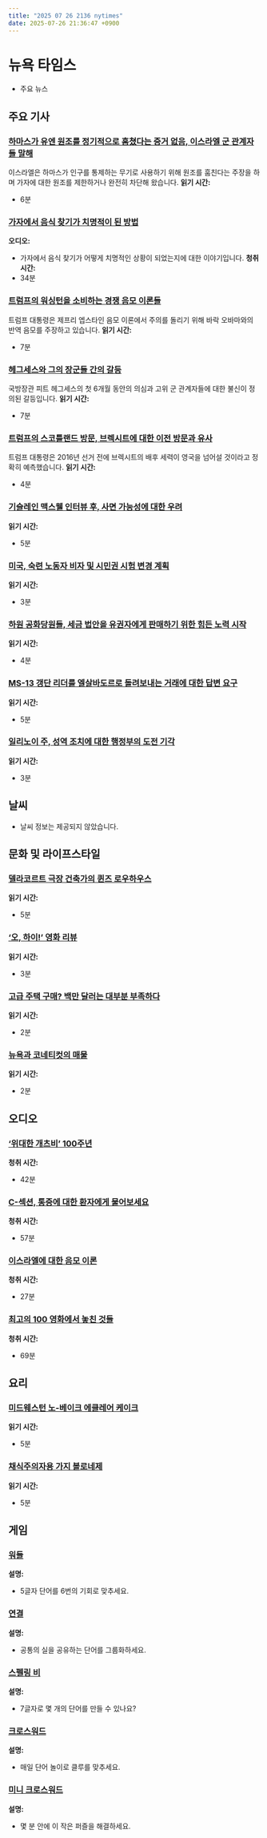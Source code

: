```yaml
---
title: "2025 07 26 2136 nytimes"
date: 2025-07-26 21:36:47 +0900
---
```


# 뉴욕 타임스
- 주요 뉴스

## 주요 기사

### [하마스가 유엔 원조를 정기적으로 훔쳤다는 증거 없음, 이스라엘 군 관계자들 말해](https://www.nytimes.com/2025/07/26/world/middleeast/hamas-un-aid-theft.html)
이스라엘은 하마스가 인구를 통제하는 무기로 사용하기 위해 원조를 훔친다는 주장을 하며 가자에 대한 원조를 제한하거나 완전히 차단해 왔습니다. **읽기 시간:**
* 6분
### [가자에서 음식 찾기가 치명적이 된 방법](https://www.nytimes.com/2025/07/24/podcasts/the-daily/gaza-palestine-aid-food.html)
**오디오:**
* 가자에서 음식 찾기가 어떻게 치명적인 상황이 되었는지에 대한 이야기입니다. **청취 시간:**
* 34분
### [트럼프의 워싱턴을 소비하는 경쟁 음모 이론들](https://www.nytimes.com/2025/07/26/us/politics/trump-epstein-obama-conspiracies.html)
트럼프 대통령은 제프리 엡스타인 음모 이론에서 주의를 돌리기 위해 바락 오바마와의 반역 음모를 주장하고 있습니다. **읽기 시간:**
* 7분
### [헤그세스와 그의 장군들 간의 갈등](https://www.nytimes.com/2025/07/26/us/politics/hegseth-pentagon-leadership.html)
국방장관 피트 헤그세스의 첫 6개월 동안의 의심과 고위 군 관계자들에 대한 불신이 정의된 갈등입니다. **읽기 시간:**
* 7분
### [트럼프의 스코틀랜드 방문, 브렉시트에 대한 이전 방문과 유사](https://www.nytimes.com/2025/07/26/world/europe/trump-brexit-scotland-uk.html)
트럼프 대통령은 2016년 선거 전에 브렉시트의 배후 세력이 영국을 넘어설 것이라고 정확히 예측했습니다. **읽기 시간:**
* 4분
### [기슬레인 맥스웰 인터뷰 후, 사면 가능성에 대한 우려](https://www.nytimes.com/2025/07/25/us/politics/ghislaine-maxwell-trump-pardon.html)
**읽기 시간:**
* 5분
### [미국, 숙련 노동자 비자 및 시민권 시험 변경 계획](https://www.nytimes.com/2025/07/25/us/trump-visas-h1b-citizenship-tests.html)
**읽기 시간:**
* 3분
### [하원 공화당원들, 세금 법안을 유권자에게 판매하기 위한 힘든 노력 시작](https://www.nytimes.com/2025/07/25/us/politics/las-vegas-republicans-taxes-trump-bill.html)
**읽기 시간:**
* 4분
### [MS-13 갱단 리더를 엘살바도르로 돌려보내는 거래에 대한 답변 요구](https://www.nytimes.com/2025/07/25/nyregion/bukele-ms-13-trump-deal.html)
**읽기 시간:**
* 5분
### [일리노이 주, 성역 조치에 대한 행정부의 도전 기각](https://www.nytimes.com/2025/07/25/us/politics/illinois-sanctuary-trump-immigration-lawsuit.html)
**읽기 시간:**
* 3분

## 날씨
* 날씨 정보는 제공되지 않았습니다.

## 문화 및 라이프스타일

### [델라코르트 극장 건축가의 퀸즈 로우하우스](https://www.nytimes.com/2025/07/24/realestate/delacorte-architect-stephen-chu.html)
**읽기 시간:**
* 5분
### [‘오, 하이!’ 영화 리뷰](https://www.nytimes.com/2025/07/24/movies/oh-hi-review.html)
**읽기 시간:**
* 3분
### [고급 주택 구매? 백만 달러는 대부분 부족하다](https://www.nytimes.com/2025/07/24/realestate/calculator-high-end-home-sales.html)
**읽기 시간:**
* 2분
### [뉴욕과 코네티컷의 매물](https://www.nytimes.com/2025/07/24/realestate/housing-market-near-nyc.html)
**읽기 시간:**
* 2분

## 오디오

### [‘위대한 개츠비’ 100주년](https://www.nytimes.com/2025/07/25/podcasts/the-daily/the-great-gatsby-100.html)
**청취 시간:**
* 42분
### [C-섹션, 통증에 대한 환자에게 물어보세요](https://www.nytimes.com/2025/07/10/podcasts/c-sections-pain-retrievals-women.html)
**청취 시간:**
* 57분
### [이스라엘에 대한 음모 이론](https://www.nytimes.com/2025/07/23/opinion/israel-gaza-genocide-scholar-response.html)
**청취 시간:**
* 27분
### [최고의 100 영화에서 놓친 것들](https://www.nytimes.com/2025/07/24/podcasts/cannonball-movie-list.html)
**청취 시간:**
* 69분

## 요리

### [미드웨스턴 노-베이크 에클레어 케이크](https://cooking.nytimes.com/recipes/1025993-eclair-cake)
**읽기 시간:**
* 5분
### [채식주의자용 가지 볼로네제](https://cooking.nytimes.com/recipes/1025692-eggplant-bolognese)
**읽기 시간:**
* 5분

## 게임

### [워들](https://www.nytimes.com/games/wordle/index.html)
**설명:**
* 5글자 단어를 6번의 기회로 맞추세요.
### [연결](https://www.nytimes.com/games/connections?GAMES_connectionsRollout_1130=1_ConnectionsV2)
**설명:**
* 공통의 실을 공유하는 단어를 그룹화하세요.
### [스펠링 비](https://www.nytimes.com/puzzles/spelling-bee)
**설명:**
* 7글자로 몇 개의 단어를 만들 수 있나요?
### [크로스워드](https://www.nytimes.com/crosswords)
**설명:**
* 매일 단어 놀이로 클루를 맞추세요.
### [미니 크로스워드](http://www.nytimes.com/crosswords/game/mini)
**설명:**
* 몇 분 안에 이 작은 퍼즐을 해결하세요.
